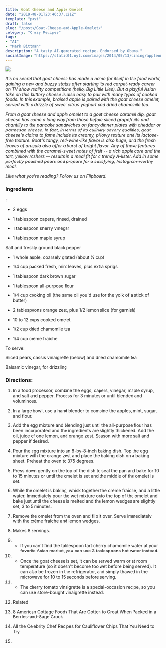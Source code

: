 ```yaml
---
title: Goat Cheese and Apple Omelet
date: "2019-08-01T23:46:37.121Z"
template: "post"
draft: false
slug: "/posts/Goat-Cheese-and-Apple-Omelet/"
category: "Crazy Recipes"
tags:
- "AI"
- "Mark Bittman"
description: "A tasty AI-generated recipe. Endorsed by Obama."
socialImage: "https://static01.nyt.com/images/2014/05/13/dining/appleomelet-still/appleomelet-still-superJumbo.jpg"
---
```


![](https://static01.nyt.com/images/2014/05/13/dining/appleomelet-still/appleomelet-still-superJumbo.jpg)

*It's no secret that goat cheese has made a name for itself in the food world, gaining a new and buzzy status after starting its red carpet-ready career on TV show reality competitions (hello, Big Little Lies). But a playful Asian take on this buttery cheese is also easy to pair with many types of cooked foods. In this example, braised apple is paired with the goat cheese omelet, served with a drizzle of sweet citrus yoghurt and dried chamomile tea.*

*From a goat cheese and apple omelet to a goat cheese caramel dip, goat cheese has come a long way from those before sliced grapefruits and chantilly to the pancake sandwiches on fancy dinner plates with cheddar or parmesan cheese. In fact, in terms of its culinary savory qualities, goat cheese's claims to fame include its creamy, pillowy texture and its lactose-free texture. Goat's tangy, red-wine-like flavor is also huge, and the fresh leaves of arugula also offer a burst of bright flavor. Any of these features combined with the caramel-sweet notes of fruit -- a rich apple core and the tart, yellow rashers -- results in a meal fit for a trendy A-lister. Add in some perfectly poached pears and prepare for a satisfying, Instagram-worthy meal.*

*Like what you're reading? Follow us on Flipboard.*
### Ingredients

:

* 2 eggs

* 1 tablespoon capers, rinsed, drained

* 1 tablespoon sherry vinegar

* 1 tablespoon maple syrup

Salt and freshly ground black pepper

* 1 whole apple, coarsely grated (about ½ cup)

* 1/4 cup packed fresh, mint leaves, plus extra sprigs

* 1 tablespoon dark brown sugar

* 1 tablespoon all-purpose flour

* 1/4 cup cooking oil (the same oil you'd use for the yolk of a stick of butter)

* 2 tablespoons orange zest, plus 1/2 lemon slice (for garnish)

* 10 to 12 cups cooked omelet

* 1/2 cup dried chamomile tea

* 1/4 cup crème fraîche

To serve:

Sliced pears, cassis vinaigrette (below) and dried chamomile tea

Balsamic vinegar, for drizzling
### Directions:

1. In a food processor, combine the eggs, capers, vinegar, maple syrup, and salt and pepper. Process for 3 minutes or until blended and voluminous.

1. In a large bowl, use a hand blender to combine the apples, mint, sugar, and flour.

1. Add the egg mixture and blending just until the all-purpose flour has been incorporated and the ingredients are slightly thickened. Add the oil, juice of one lemon, and orange zest. Season with more salt and pepper if desired.

1. Pour the egg mixture into an 8-by-8-inch baking dish. Top the egg mixture with the orange zest and place the baking dish on a baking sheet. Preheat the oven to 375 degrees.

1. Press down gently on the top of the dish to seal the pan and bake for 10 to 15 minutes or until the omelet is set and the middle of the omelet is set.

1. While the omelet is baking, whisk together the crème fraîche, and a little water. Immediately pour the wet mixture onto the top of the omelet and bake just until the cheese is melted and the lemon wedges are slightly set, 3 to 5 minutes.

1. Remove the omelet from the oven and flip it over. Serve immediately with the crème fraîche and lemon wedges.

1. Makes 8 servings.

1.  * If you can't find the tablespoon tart cherry chamomile water at your favorite Asian market, you can use 3 tablespoons hot water instead.

1.  * Once the goat cheese is set, it can be served warm or at room temperature (so it doesn't become too wet before being served). It can also be frozen in the refrigerator, and simply thawed in the microwave for 10 to 15 seconds before serving.

1.  * The cherry tomato vinaigrette is a special-occasion recipe, so you can use store-bought vinaigrette instead.

1. Related

1. 8 American Cottage Foods That Are Gotten to Great When Packed in a Berries-and-Sage Crock

1. All the Celebrity Chef Recipes for Cauliflower Chips That You Need to Try

1. 